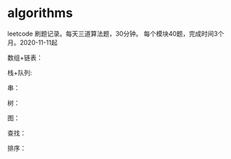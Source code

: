 # algorithms
leetcode 刷题记录。每天三道算法题，30分钟。
每个模块40题，完成时间3个月。2020-11-11起

数组+链表：

栈+队列:

串：

树：

图：

查找：

排序：
